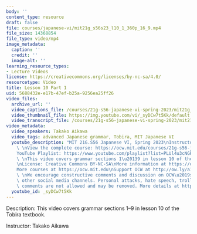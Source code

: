 ```yaml
---
body: ''
content_type: resource
draft: false
file: courses/japanese-vi/mit21g_s56s23_l10_1_360p_16_9.mp4
file_size: 14368854
file_type: video/mp4
image_metadata:
  caption: ''
  credit: ''
  image-alt: ''
learning_resource_types:
- Lecture Videos
license: https://creativecommons.org/licenses/by-nc-sa/4.0/
resourcetype: Video
title: Lesson 10 Part 1
uid: 5688432e-e17b-47ef-b25a-9256ea25ff26
video_files:
  archive_url: ''
  video_captions_file: /courses/21g-s56-japanese-vi-spring-2023/mit21g_s56s23_l10_1_captions.vtt
  video_thumbnail_file: https://img.youtube.com/vi/_syDCw7t5Kk/default.jpg
  video_transcript_file: /courses/21g-s56-japanese-vi-spring-2023/mit21g_s56s23_l10_1_transcript.pdf
video_metadata:
  video_speakers: Takako Aikawa
  video_tags: advanced Japanese grammar, Tobira, MIT Japanese VI
  youtube_description: "MIT 21G.S56 Japanese VI, Spring 2023\nInstructor: Takako Aikawa\n\
    \ \nView the complete course: https://ocw.mit.edu/courses/21g-s56-japanese-vi-spring-2023\n\
    YouTube Playlist: https://www.youtube.com/playlist?list=PLUl4u3cNGP62Mr5APSizHgFa0hRiWgPln\n\
    \ \nThis video covers grammar sections 1\u20139 in lesson 10 of the Tobira textbook.\n\
    \nLicense: Creative Commons BY-NC-SA\nMore information at https://ocw.mit.edu/terms\n\
    More courses at https://ocw.mit.edu\nSupport OCW at http://ow.ly/a1If50zVRlQ\n\
    \ \nWe encourage constructive comments and discussion on OCW\u2019s YouTube and\
    \ other social media channels. Personal attacks, hate speech, trolling, and inappropriate\
    \ comments are not allowed and may be removed. More details at https://ocw.mit.edu/comments."
  youtube_id: _syDCw7t5Kk
---
```

Description: This video covers grammar sections 1–9 in lesson 10 of the Tobira textbook.

Instructor: Takako Aikawa